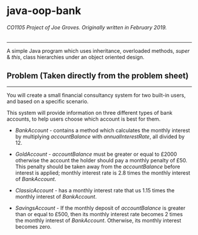 # java-oop-bank

###### CO1105 Project of Joe Groves. Originally written in February 2019.
-----------

A simple Java program which uses inheritance, overloaded methods, *super* & *this*, class hierarchies under an object oriented design.

## Problem (Taken directly from the problem sheet)
-----------

You will create a small financial consultancy system for two built-in users, and based on a specific scenario. 

This system will provide information on three different types of bank accounts, to help users choose which account is best for them.

* *BankAccount* - contains a method which calculates the monthly interest by multiplying *accountBalance* with *annualInterestRate*, all divided by 12.<br>

* *GoldAccount* - *accountBalance* must be greater or equal to £2000 otherwise the account the holder should pay a monthly penalty of £50. This penalty should be taken away from the *accountBalance* before interest is applied; monthly interest rate is 2.8 times the monthly interest of *BankAccount*.<br>

* *ClassicAccount* - has a monthly interest rate that us 1.15 times the monthly interest of *BankAccount*.<br>

* *SavingsAccount* - If the monthly deposit of *accountBalance* is greater than or equal to £500, then its monthly interest rate becomes 2 times the monthly interest of *BankAccount*. Otherwise, its monthly interest becomes zero.

